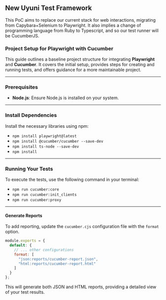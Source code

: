 ## New Uyuni Test Framework

This PoC aims to replace our current stack for web interactions, migrating from Capybara+Selenium to Playwright. It also
implies a change of programming language from Ruby to Typescript, and so our test runner will be CucumberJS.

### Project Setup for Playwright with Cucumber

This guide outlines a baseline project structure for integrating **Playwright** and **Cucumber**. It covers the initial
setup, provides steps for creating and running tests, and offers guidance for a more maintainable project.

-----

### Prerequisites

* **Node.js**: Ensure Node.js is installed on your system.

-----

### Install Dependencies

Install the necessary libraries using npm:

* `npm install playwright@latest`
* `npm install @cucumber/cucumber --save-dev`
* `npm install ts-node --save-dev`
* `npm install`

-----

### Running Your Tests

To execute the tests, use the following command in your terminal:

* `npm run cucumber:core`
* `npm run cucumber:init_clients`
* `npm run cucumber:proxy`

-----

#### Generate Reports

To add reporting, update the `cucumber.cjs` configuration file with the `format` option.

```javascript
module.exports = {
  default: {
    // ... other configurations
    format: [
      "json:reports/cucumber-report.json",
      "html:reports/cucumber-report.html"
    ]
  }
};
```

This will generate both JSON and HTML reports, providing a detailed view of your test results.
